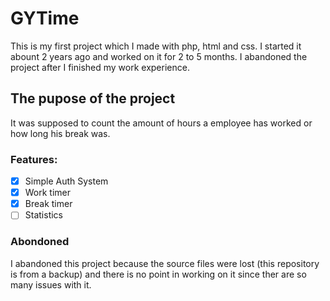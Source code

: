 # GYTime

This is my first project which I made with php, html and css.
I started it abount 2 years ago and worked on it for 2 to 5 months.
I abandoned the project after I finished my work experience.

## The pupose of the project

It was supposed to count the amount of hours a employee has worked or how long his break was.<br>

### Features:

- [x] Simple Auth System
- [x] Work timer
- [x] Break timer
- [ ] Statistics

### Abondoned

I abandoned this project because the source files were lost (this repository is from a backup) and there is no point in working on it since ther are so many issues with it.
